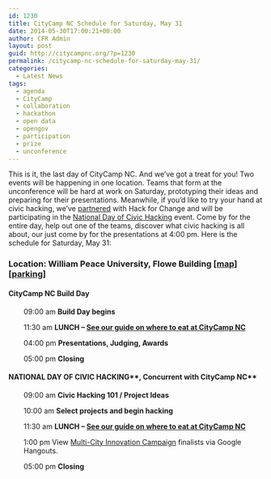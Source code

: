```yaml
---
id: 1230
title: CityCamp NC Schedule for Saturday, May 31
date: 2014-05-30T17:00:21+00:00
author: CFR Admin
layout: post
guid: http://citycampnc.org/?p=1230
permalink: /citycamp-nc-schedule-for-saturday-may-31/
categories:
  - Latest News
tags:
  - agenda
  - CityCamp
  - collaboration
  - hackathon
  - open data
  - opengov
  - participation
  - prize
  - unconference
---
```

This is it, the last day of CityCamp NC. And we&#8217;ve got a treat for you! Two events will be happening in one location. Teams that form at the unconference will be hard at work on Saturday, prototyping their ideas and preparing for their presentations. Meanwhile, if you&#8217;d like to try your hand at civic hacking, we&#8217;ve [partnered](http://citycampnc.org/2014/05/citycamp-nc-to-include-hackforchange-org-saturday-sessions/ "CityCamp NC to include HackForChange.org Saturday Sessions") with Hack for Change and will be participating in the [National Day of Civic Hacking](http://hackforchange.org/) event. Come by for the entire day, help out one of the teams, discover what civic hacking is all about, our just come by for the presentations at 4:00 pm. Here is the schedule for Saturday, May 31:<!--more-->

### Location: William Peace University, Flowe Building [[map](https://www.google.com/maps/place/Flowe+Academic+Building/@35.7889347,-78.6367397,19z/data=%214m2%213m1%211s0x0:0xe64bcec706888dc1)] [[parking](https://www.google.com/maps/place/699+N+Blount+St/@35.789099,-78.6359619,17z/data=%213m1%214b1%214m2%213m1%211s0x89ac5f40240175c9:0xa08f3faf9e806904)]

#### CityCamp NC Build Day

<p style="padding-left: 30px;">
  09:00 am <b>Build Day begins<br /> </b>
</p>

<p style="padding-left: 30px;">
  11:30 am <b>LUNCH <b>– <a href="http://citycampnc.org/2014/05/where-to-eat-during-citycamp/" target="_blank">See our guide on where to eat at CityCamp NC</a></b></b>
</p>

<p style="padding-left: 30px;">
  04:00 pm <b>Presentations, Judging, Awards</b>
</p>

<p style="padding-left: 30px;">
  05:00 pm <b>Closing</b>
</p>

#### **NATIONAL DAY OF CIVIC HACKING****, Concurrent with CityCamp NC**

<p style="padding-left: 30px;">
  09:00 am <b>Civic Hacking 101 / Project Ideas</b>
</p>

<p style="padding-left: 30px;">
  10:00 am <b>Select projects and begin hacking</b>
</p>

<p style="padding-left: 30px;">
  11:30 am <b>LUNCH <b>– <a href="http://citycampnc.org/2014/05/where-to-eat-during-citycamp/" target="_blank">See our guide on where to eat at CityCamp NC</a></b></b>
</p>

<p style="padding-left: 30px;">
  1:00 pm View <a href="http://2014cityinnovation.populr.me/home">Multi-City Innovation Campaign</a> finalists via Google Hangouts.
</p>

<p style="padding-left: 30px;">
  05:00 pm <b>Closing</b>
</p>